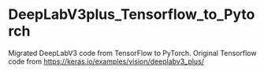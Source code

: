 # DeepLabV3plus_Tensorflow_to_Pytorch

Migrated DeepLabV3 code from TensorFlow to PyTorch.
Original Tensorflow code from https://keras.io/examples/vision/deeplabv3_plus/
